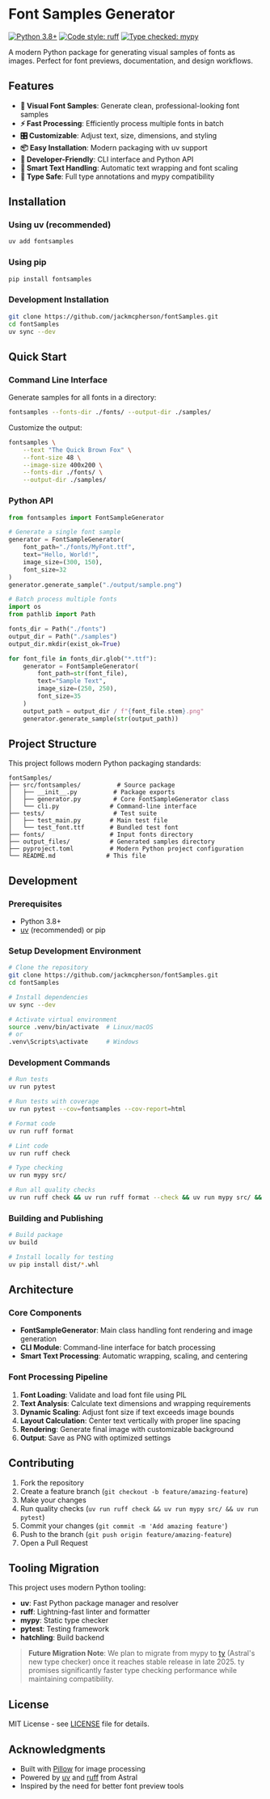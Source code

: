 # Font Samples Generator

[![Python 3.8+](https://img.shields.io/badge/python-3.8+-blue.svg)](https://www.python.org/downloads/)
[![Code style: ruff](https://img.shields.io/endpoint?url=https://raw.githubusercontent.com/astral-sh/ruff/main/assets/badge/v2.json)](https://github.com/astral-sh/ruff)
[![Type checked: mypy](https://img.shields.io/badge/type--checked-mypy-blue.svg)](https://mypy-lang.org/)

A modern Python package for generating visual samples of fonts as images. Perfect for font previews, documentation, and design workflows.

## Features

- **🎨 Visual Font Samples**: Generate clean, professional-looking font samples
- **⚡ Fast Processing**: Efficiently process multiple fonts in batch
- **🎛️ Customizable**: Adjust text, size, dimensions, and styling
- **📦 Easy Installation**: Modern packaging with uv support
- **🔧 Developer-Friendly**: CLI interface and Python API
- **📐 Smart Text Handling**: Automatic text wrapping and font scaling
- **🎯 Type Safe**: Full type annotations and mypy compatibility

## Installation

### Using uv (recommended)

```bash
uv add fontsamples
```

### Using pip

```bash
pip install fontsamples
```

### Development Installation

```bash
git clone https://github.com/jackmcpherson/fontSamples.git
cd fontSamples
uv sync --dev
```

## Quick Start

### Command Line Interface

Generate samples for all fonts in a directory:

```bash
fontsamples --fonts-dir ./fonts/ --output-dir ./samples/
```

Customize the output:

```bash
fontsamples \
    --text "The Quick Brown Fox" \
    --font-size 48 \
    --image-size 400x200 \
    --fonts-dir ./fonts/ \
    --output-dir ./samples/
```

### Python API

```python
from fontsamples import FontSampleGenerator

# Generate a single font sample
generator = FontSampleGenerator(
    font_path="./fonts/MyFont.ttf",
    text="Hello, World!",
    image_size=(300, 150),
    font_size=32
)
generator.generate_sample("./output/sample.png")

# Batch process multiple fonts
import os
from pathlib import Path

fonts_dir = Path("./fonts")
output_dir = Path("./samples")
output_dir.mkdir(exist_ok=True)

for font_file in fonts_dir.glob("*.ttf"):
    generator = FontSampleGenerator(
        font_path=str(font_file),
        text="Sample Text",
        image_size=(250, 250),
        font_size=35
    )
    output_path = output_dir / f"{font_file.stem}.png"
    generator.generate_sample(str(output_path))
```

## Project Structure

This project follows modern Python packaging standards:

```
fontSamples/
├── src/fontsamples/          # Source package
│   ├── __init__.py          # Package exports
│   ├── generator.py         # Core FontSampleGenerator class
│   └── cli.py              # Command-line interface
├── tests/                   # Test suite
│   ├── test_main.py        # Main test file
│   └── test_font.ttf       # Bundled test font
├── fonts/                  # Input fonts directory
├── output_files/           # Generated samples directory
├── pyproject.toml          # Modern Python project configuration
└── README.md              # This file
```

## Development

### Prerequisites

- Python 3.8+
- [uv](https://docs.astral.sh/uv/) (recommended) or pip

### Setup Development Environment

```bash
# Clone the repository
git clone https://github.com/jackmcpherson/fontSamples.git
cd fontSamples

# Install dependencies
uv sync --dev

# Activate virtual environment
source .venv/bin/activate  # Linux/macOS
# or
.venv\Scripts\activate     # Windows
```

### Development Commands

```bash
# Run tests
uv run pytest

# Run tests with coverage
uv run pytest --cov=fontsamples --cov-report=html

# Format code
uv run ruff format

# Lint code
uv run ruff check

# Type checking
uv run mypy src/

# Run all quality checks
uv run ruff check && uv run ruff format --check && uv run mypy src/ && uv run pytest
```

### Building and Publishing

```bash
# Build package
uv build

# Install locally for testing
uv pip install dist/*.whl
```

## Architecture

### Core Components

- **FontSampleGenerator**: Main class handling font rendering and image generation
- **CLI Module**: Command-line interface for batch processing
- **Smart Text Processing**: Automatic wrapping, scaling, and centering

### Font Processing Pipeline

1. **Font Loading**: Validate and load font file using PIL
2. **Text Analysis**: Calculate text dimensions and wrapping requirements
3. **Dynamic Scaling**: Adjust font size if text exceeds image bounds
4. **Layout Calculation**: Center text vertically with proper line spacing
5. **Rendering**: Generate final image with customizable background
6. **Output**: Save as PNG with optimized settings

## Contributing

1. Fork the repository
2. Create a feature branch (`git checkout -b feature/amazing-feature`)
3. Make your changes
4. Run quality checks (`uv run ruff check && uv run mypy src/ && uv run pytest`)
5. Commit your changes (`git commit -m 'Add amazing feature'`)
6. Push to the branch (`git push origin feature/amazing-feature`)
7. Open a Pull Request

## Tooling Migration

This project uses modern Python tooling:

- **uv**: Fast Python package manager and resolver
- **ruff**: Lightning-fast linter and formatter
- **mypy**: Static type checker
- **pytest**: Testing framework
- **hatchling**: Build backend

> **Future Migration Note**: We plan to migrate from mypy to [ty](https://github.com/astral-sh/ty) (Astral's new type checker) once it reaches stable release in late 2025. ty promises significantly faster type checking performance while maintaining compatibility.

## License

MIT License - see [LICENSE](LICENSE) file for details.

## Acknowledgments

- Built with [Pillow](https://python-pillow.org/) for image processing
- Powered by [uv](https://docs.astral.sh/uv/) and [ruff](https://docs.astral.sh/ruff/) from Astral
- Inspired by the need for better font preview tools